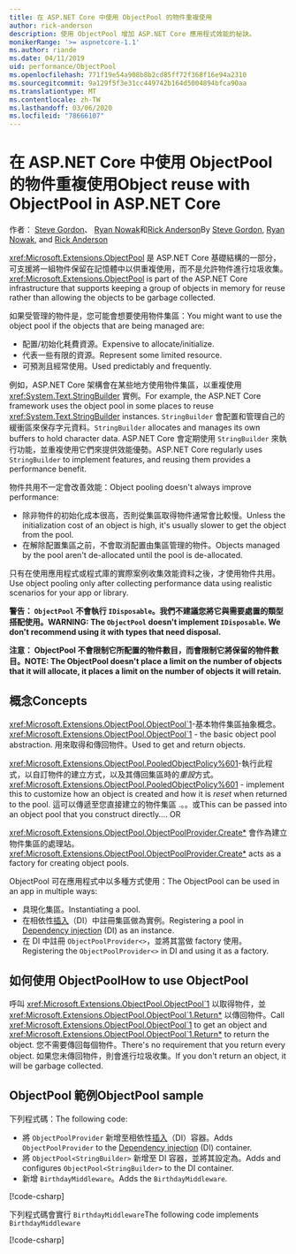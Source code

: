 ```yaml
---
title: 在 ASP.NET Core 中使用 ObjectPool 的物件重複使用
author: rick-anderson
description: 使用 ObjectPool 增加 ASP.NET Core 應用程式效能的秘訣。
monikerRange: '>= aspnetcore-1.1'
ms.author: riande
ms.date: 04/11/2019
uid: performance/ObjectPool
ms.openlocfilehash: 771f19e54a908b8b2cd85ff72f368f16e94a2310
ms.sourcegitcommit: 9a129f5f3e31cc449742b164d5004894bfca90aa
ms.translationtype: MT
ms.contentlocale: zh-TW
ms.lasthandoff: 03/06/2020
ms.locfileid: "78666107"
---
```

# <a name="object-reuse-with-objectpool-in-aspnet-core"></a><span data-ttu-id="fdc92-103">在 ASP.NET Core 中使用 ObjectPool 的物件重複使用</span><span class="sxs-lookup"><span data-stu-id="fdc92-103">Object reuse with ObjectPool in ASP.NET Core</span></span>

<span data-ttu-id="fdc92-104">作者： [Steve Gordon](https://twitter.com/stevejgordon)、 [Ryan Nowak](https://github.com/rynowak)和[Rick Anderson](https://twitter.com/RickAndMSFT)</span><span class="sxs-lookup"><span data-stu-id="fdc92-104">By [Steve Gordon](https://twitter.com/stevejgordon), [Ryan Nowak](https://github.com/rynowak), and [Rick Anderson](https://twitter.com/RickAndMSFT)</span></span>

<span data-ttu-id="fdc92-105"><xref:Microsoft.Extensions.ObjectPool> 是 ASP.NET Core 基礎結構的一部分，可支援將一組物件保留在記憶體中以供重複使用，而不是允許物件進行垃圾收集。</span><span class="sxs-lookup"><span data-stu-id="fdc92-105"><xref:Microsoft.Extensions.ObjectPool> is part of the ASP.NET Core infrastructure that supports keeping a group of objects in memory for reuse rather than allowing the objects to be garbage collected.</span></span>

<span data-ttu-id="fdc92-106">如果受管理的物件是，您可能會想要使用物件集區：</span><span class="sxs-lookup"><span data-stu-id="fdc92-106">You might want to use the object pool if the objects that are being managed are:</span></span>

- <span data-ttu-id="fdc92-107">配置/初始化耗費資源。</span><span class="sxs-lookup"><span data-stu-id="fdc92-107">Expensive to allocate/initialize.</span></span>
- <span data-ttu-id="fdc92-108">代表一些有限的資源。</span><span class="sxs-lookup"><span data-stu-id="fdc92-108">Represent some limited resource.</span></span>
- <span data-ttu-id="fdc92-109">可預測且經常使用。</span><span class="sxs-lookup"><span data-stu-id="fdc92-109">Used predictably and frequently.</span></span>

<span data-ttu-id="fdc92-110">例如，ASP.NET Core 架構會在某些地方使用物件集區，以重複使用 <xref:System.Text.StringBuilder> 實例。</span><span class="sxs-lookup"><span data-stu-id="fdc92-110">For example, the ASP.NET Core framework uses the object pool in some places to reuse <xref:System.Text.StringBuilder> instances.</span></span> <span data-ttu-id="fdc92-111">`StringBuilder` 會配置和管理自己的緩衝區來保存字元資料。</span><span class="sxs-lookup"><span data-stu-id="fdc92-111">`StringBuilder` allocates and manages its own buffers to hold character data.</span></span> <span data-ttu-id="fdc92-112">ASP.NET Core 會定期使用 `StringBuilder` 來執行功能，並重複使用它們來提供效能優勢。</span><span class="sxs-lookup"><span data-stu-id="fdc92-112">ASP.NET Core regularly uses `StringBuilder` to implement features, and reusing them provides a performance benefit.</span></span>

<span data-ttu-id="fdc92-113">物件共用不一定會改善效能：</span><span class="sxs-lookup"><span data-stu-id="fdc92-113">Object pooling doesn't always improve performance:</span></span>

- <span data-ttu-id="fdc92-114">除非物件的初始化成本很高，否則從集區取得物件通常會比較慢。</span><span class="sxs-lookup"><span data-stu-id="fdc92-114">Unless the initialization cost of an object is high, it's usually slower to get the object from the pool.</span></span>
- <span data-ttu-id="fdc92-115">在解除配置集區之前，不會取消配置由集區管理的物件。</span><span class="sxs-lookup"><span data-stu-id="fdc92-115">Objects managed by the pool aren't de-allocated until the pool is de-allocated.</span></span>

<span data-ttu-id="fdc92-116">只有在使用應用程式或程式庫的實際案例收集效能資料之後，才使用物件共用。</span><span class="sxs-lookup"><span data-stu-id="fdc92-116">Use object pooling only after collecting performance data using realistic scenarios for your app or library.</span></span>

<span data-ttu-id="fdc92-117">**警告： `ObjectPool` 不會執行 `IDisposable`。我們不建議您將它與需要處置的類型搭配使用。**</span><span class="sxs-lookup"><span data-stu-id="fdc92-117">**WARNING: The `ObjectPool` doesn't implement `IDisposable`. We don't recommend using it with types that need disposal.**</span></span>

<span data-ttu-id="fdc92-118">**注意： ObjectPool 不會限制它所配置的物件數目，而會限制它將保留的物件數目。**</span><span class="sxs-lookup"><span data-stu-id="fdc92-118">**NOTE: The ObjectPool doesn't place a limit on the number of objects that it will allocate, it places a limit on the number of objects it will retain.**</span></span>

## <a name="concepts"></a><span data-ttu-id="fdc92-119">概念</span><span class="sxs-lookup"><span data-stu-id="fdc92-119">Concepts</span></span>

<span data-ttu-id="fdc92-120"><xref:Microsoft.Extensions.ObjectPool.ObjectPool`1>-基本物件集區抽象概念。</span><span class="sxs-lookup"><span data-stu-id="fdc92-120"><xref:Microsoft.Extensions.ObjectPool.ObjectPool`1> - the basic object pool abstraction.</span></span> <span data-ttu-id="fdc92-121">用來取得和傳回物件。</span><span class="sxs-lookup"><span data-stu-id="fdc92-121">Used to get and return objects.</span></span>

<span data-ttu-id="fdc92-122"><xref:Microsoft.Extensions.ObjectPool.PooledObjectPolicy%601>-執行此程式，以自訂物件的建立方式，以及其傳回集區時的*重設*方式。</span><span class="sxs-lookup"><span data-stu-id="fdc92-122"><xref:Microsoft.Extensions.ObjectPool.PooledObjectPolicy%601> - implement this to customize how an object is created and how it is *reset* when returned to the pool.</span></span> <span data-ttu-id="fdc92-123">這可以傳遞至您直接建立的物件集區 .。。或</span><span class="sxs-lookup"><span data-stu-id="fdc92-123">This can be passed into an object pool that you construct directly.... OR</span></span>

<span data-ttu-id="fdc92-124"><xref:Microsoft.Extensions.ObjectPool.ObjectPoolProvider.Create*> 會作為建立物件集區的處理站。</span><span class="sxs-lookup"><span data-stu-id="fdc92-124"><xref:Microsoft.Extensions.ObjectPool.ObjectPoolProvider.Create*> acts as a factory for creating object pools.</span></span>
<!-- REview, there is no ObjectPoolProvider<T> -->

<span data-ttu-id="fdc92-125">ObjectPool 可在應用程式中以多種方式使用：</span><span class="sxs-lookup"><span data-stu-id="fdc92-125">The ObjectPool can be used in an app in multiple ways:</span></span>

* <span data-ttu-id="fdc92-126">具現化集區。</span><span class="sxs-lookup"><span data-stu-id="fdc92-126">Instantiating a pool.</span></span>
* <span data-ttu-id="fdc92-127">在相依性[插入](xref:fundamentals/dependency-injection)（DI）中註冊集區做為實例。</span><span class="sxs-lookup"><span data-stu-id="fdc92-127">Registering a pool in [Dependency injection](xref:fundamentals/dependency-injection) (DI) as an instance.</span></span>
* <span data-ttu-id="fdc92-128">在 DI 中註冊 `ObjectPoolProvider<>`，並將其當做 factory 使用。</span><span class="sxs-lookup"><span data-stu-id="fdc92-128">Registering the `ObjectPoolProvider<>` in DI and using it as a factory.</span></span>

## <a name="how-to-use-objectpool"></a><span data-ttu-id="fdc92-129">如何使用 ObjectPool</span><span class="sxs-lookup"><span data-stu-id="fdc92-129">How to use ObjectPool</span></span>

<span data-ttu-id="fdc92-130">呼叫 <xref:Microsoft.Extensions.ObjectPool.ObjectPool`1> 以取得物件，並 <xref:Microsoft.Extensions.ObjectPool.ObjectPool`1.Return*> 以傳回物件。</span><span class="sxs-lookup"><span data-stu-id="fdc92-130">Call <xref:Microsoft.Extensions.ObjectPool.ObjectPool`1> to get an object and <xref:Microsoft.Extensions.ObjectPool.ObjectPool`1.Return*> to return the object.</span></span>  <span data-ttu-id="fdc92-131">您不需要傳回每個物件。</span><span class="sxs-lookup"><span data-stu-id="fdc92-131">There's no requirement that you return every object.</span></span> <span data-ttu-id="fdc92-132">如果您未傳回物件，則會進行垃圾收集。</span><span class="sxs-lookup"><span data-stu-id="fdc92-132">If you don't return an object, it will be garbage collected.</span></span>

## <a name="objectpool-sample"></a><span data-ttu-id="fdc92-133">ObjectPool 範例</span><span class="sxs-lookup"><span data-stu-id="fdc92-133">ObjectPool sample</span></span>

<span data-ttu-id="fdc92-134">下列程式碼：</span><span class="sxs-lookup"><span data-stu-id="fdc92-134">The following code:</span></span>

* <span data-ttu-id="fdc92-135">將 `ObjectPoolProvider` 新增至相依性[插入](xref:fundamentals/dependency-injection)（DI）容器。</span><span class="sxs-lookup"><span data-stu-id="fdc92-135">Adds `ObjectPoolProvider` to the [Dependency injection](xref:fundamentals/dependency-injection) (DI) container.</span></span>
* <span data-ttu-id="fdc92-136">將 `ObjectPool<StringBuilder>` 新增至 DI 容器，並將其設定為。</span><span class="sxs-lookup"><span data-stu-id="fdc92-136">Adds and configures `ObjectPool<StringBuilder>` to the DI container.</span></span>
* <span data-ttu-id="fdc92-137">新增 `BirthdayMiddleware`。</span><span class="sxs-lookup"><span data-stu-id="fdc92-137">Adds the `BirthdayMiddleware`.</span></span>

[!code-csharp[](ObjectPool/ObjectPoolSample/Startup.cs?name=snippet)]

<span data-ttu-id="fdc92-138">下列程式碼會實行 `BirthdayMiddleware`</span><span class="sxs-lookup"><span data-stu-id="fdc92-138">The following code implements `BirthdayMiddleware`</span></span>

[!code-csharp[](ObjectPool/ObjectPoolSample/BirthdayMiddleware.cs?name=snippet)]

